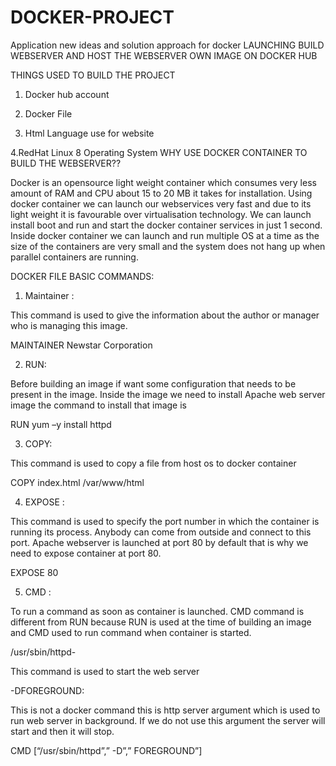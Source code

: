 # DOCKER-PROJECT
Application new ideas and solution approach for docker
LAUNCHING BUILD WEBSERVER AND HOST THE WEBSERVER OWN IMAGE ON DOCKER HUB

THINGS USED TO BUILD THE PROJECT

1. Docker hub account

2. Docker File

3. Html Language use for website 

4.RedHat Linux 8 Operating System
WHY USE DOCKER CONTAINER  TO BUILD THE WEBSERVER??

Docker is an opensource light weight container which consumes very less amount of RAM and CPU about 15 to 20 MB it takes for installation. Using docker container we can launch our webservices very fast and due to its light weight it is favourable over virtualisation technology. We can launch install boot and run and start the docker container services in just 1 second. Inside docker container we can launch and run multiple OS at a time as the size of the containers are very small and the system does not hang up when parallel containers are running.

DOCKER FILE BASIC COMMANDS:

1. Maintainer : 

This command is used to give the information about the author or manager who is managing this image.

MAINTAINER Newstar Corporation

2. RUN:

Before building an image if want some configuration that needs to be present in the image. Inside the image we need to install Apache 
web server image the command to install that image is

RUN yum –y install httpd

3. COPY:

This command is used to copy a file from host os to docker container

COPY index.html /var/www/html

4. EXPOSE :

This command is used to specify the port number in which the container is running its process. Anybody can come from outside and connect to this port. Apache webserver is launched at port 80 by default that is why we need to expose container at port 80.

EXPOSE 80

5. CMD :

To run a command as soon as container is launched. CMD command is different from RUN because RUN is used at the time of building an image and CMD used to run command when container is started.

/usr/sbin/httpd-

This command is used to start the web server

-DFOREGROUND:

This is not a docker command this is http server argument which is used to run web server in background. If we do not use this argument the server will start and then it will stop.

CMD [“/usr/sbin/httpd”,” -D”,” FOREGROUND”]
  
